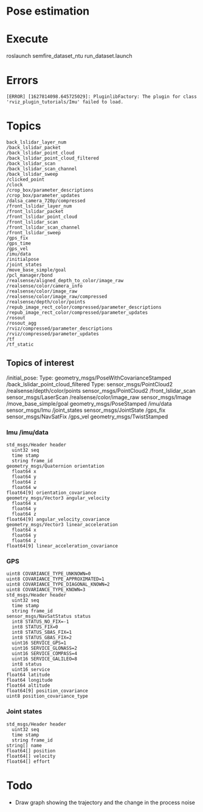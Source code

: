 # Pose estimation

# Execute

roslaunch semfire_dataset_ntu run_dataset.launch


# Errors

`[ERROR] [1627814098.645725029]: PluginlibFactory: The plugin for class 'rviz_plugin_tutorials/Imu' failed to load.`

# Topics

```
back_lslidar_layer_num
/back_lslidar_packet
/back_lslidar_point_cloud
/back_lslidar_point_cloud_filtered
/back_lslidar_scan
/back_lslidar_scan_channel
/back_lslidar_sweep
/clicked_point
/clock
/crop_box/parameter_descriptions
/crop_box/parameter_updates
/dalsa_camera_720p/compressed
/front_lslidar_layer_num
/front_lslidar_packet
/front_lslidar_point_cloud
/front_lslidar_scan
/front_lslidar_scan_channel
/front_lslidar_sweep
/gps_fix
/gps_time
/gps_vel
/imu/data
/initialpose
/joint_states
/move_base_simple/goal
/pcl_manager/bond
/realsense/aligned_depth_to_color/image_raw
/realsense/color/camera_info
/realsense/color/image_raw
/realsense/color/image_raw/compressed
/realsense/depth/color/points
/repub_image_rect_color/compressed/parameter_descriptions
/repub_image_rect_color/compressed/parameter_updates
/rosout
/rosout_agg
/rviz/compressed/parameter_descriptions
/rviz/compressed/parameter_updates
/tf
/tf_static
```

## Topics of interest

/initial_pose: Type: geometry_msgs/PoseWithCovarianceStamped
/back_lslidar_point_cloud_filtered Type: sensor_msgs/PointCloud2
/realsense/depth/color/points sensor_msgs/PointCloud2
/front_lslidar_scan sensor_msgs/LaserScan
/realsense/color/image_raw sensor_msgs/Image
/move_base_simple/goal geometry_msgs/PoseStamped
/imu/data sensor_msgs/Imu
/joint_states sensor_msgs/JointState
/gps_fix sensor_msgs/NavSatFix
/gps_vel geometry_msgs/TwistStamped

### Imu /imu/data

```
std_msgs/Header header
  uint32 seq
  time stamp
  string frame_id
geometry_msgs/Quaternion orientation
  float64 x
  float64 y
  float64 z
  float64 w
float64[9] orientation_covariance
geometry_msgs/Vector3 angular_velocity
  float64 x
  float64 y
  float64 z
float64[9] angular_velocity_covariance
geometry_msgs/Vector3 linear_acceleration
  float64 x
  float64 y
  float64 z
float64[9] linear_acceleration_covariance
```

### GPS

```
uint8 COVARIANCE_TYPE_UNKNOWN=0
uint8 COVARIANCE_TYPE_APPROXIMATED=1
uint8 COVARIANCE_TYPE_DIAGONAL_KNOWN=2
uint8 COVARIANCE_TYPE_KNOWN=3
std_msgs/Header header
  uint32 seq
  time stamp
  string frame_id
sensor_msgs/NavSatStatus status
  int8 STATUS_NO_FIX=-1
  int8 STATUS_FIX=0
  int8 STATUS_SBAS_FIX=1
  int8 STATUS_GBAS_FIX=2
  uint16 SERVICE_GPS=1
  uint16 SERVICE_GLONASS=2
  uint16 SERVICE_COMPASS=4
  uint16 SERVICE_GALILEO=8
  int8 status
  uint16 service
float64 latitude
float64 longitude
float64 altitude
float64[9] position_covariance
uint8 position_covariance_type
```

### Joint states

```
std_msgs/Header header
  uint32 seq
  time stamp
  string frame_id
string[] name
float64[] position
float64[] velocity
float64[] effort
```

# Todo 

* Draw graph showing the trajectory and the change in the process noise
